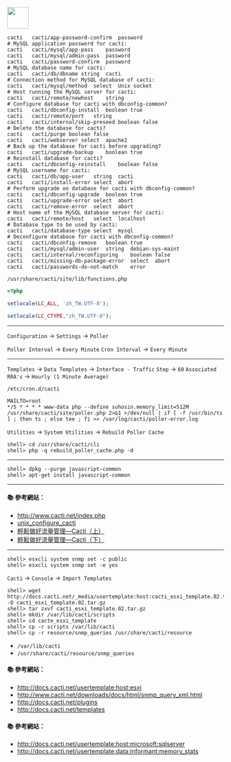 <img src="http://i.imgur.com/HiXoTOy.png" width="50">

```
cacti	cacti/app-password-confirm	password	
# MySQL application password for cacti:
cacti	cacti/mysql/app-pass	password	
cacti	cacti/mysql/admin-pass	password	
cacti	cacti/password-confirm	password	
# MySQL database name for cacti:
cacti	cacti/db/dbname	string	cacti
# Connection method for MySQL database of cacti:
cacti	cacti/mysql/method	select	Unix socket
# Host running the MySQL server for cacti:
cacti	cacti/remote/newhost	string	
# Configure database for cacti with dbconfig-common?
cacti	cacti/dbconfig-install	boolean	true
cacti	cacti/remote/port	string	
cacti	cacti/internal/skip-preseed	boolean	false
# Delete the database for cacti?
cacti	cacti/purge	boolean	false
cacti	cacti/webserver	select	apache2
# Back up the database for cacti before upgrading?
cacti	cacti/upgrade-backup	boolean	true
# Reinstall database for cacti?
cacti	cacti/dbconfig-reinstall	boolean	false
# MySQL username for cacti:
cacti	cacti/db/app-user	string	cacti
cacti	cacti/install-error	select	abort
# Perform upgrade on database for cacti with dbconfig-common?
cacti	cacti/dbconfig-upgrade	boolean	true
cacti	cacti/upgrade-error	select	abort
cacti	cacti/remove-error	select	abort
# Host name of the MySQL database server for cacti:
cacti	cacti/remote/host	select	localhost
# Database type to be used by cacti:
cacti	cacti/database-type	select	mysql
# Deconfigure database for cacti with dbconfig-common?
cacti	cacti/dbconfig-remove	boolean	true
cacti	cacti/mysql/admin-user	string	debian-sys-maint
cacti	cacti/internal/reconfiguring	boolean	false
cacti	cacti/missing-db-package-error	select	abort
cacti	cacti/passwords-do-not-match	error	
```

`/usr/share/cacti/site/lib/functions.php`

```php
<?php

setlocale(LC_ALL, 'zh_TW.UTF-8');

setlocale(LC_CTYPE,"zh_TW.UTF-8");
```

---

`Configuration` → `Settings` → `Poller`

`Poller Interval` → `Every Minute`
`Cron Interval` → `Every Minute`

---

`Templates` → `Data Templates` → `Interface - Traffic`
`Step` → `60`
`Associated RRA's` → `Hourly (1 Minute Average)`

`/etc/cron.d/cacti`

```
MAILTO=root
*/5 * * * * www-data php --define suhosin.memory_limit=512M /usr/share/cacti/site/poller.php 2>&1 >/dev/null | if [ -f /usr/bin/ts ] ; then ts ; else tee ; fi >> /var/log/cacti/poller-error.log
```

`Utilities` → `System Utilities` → `Rebuild Poller Cache`

```console
shell> cd /usr/share/cacti/cli
shell> php -q rebuild_poller_cache.php -d
```

---

```console
shell> dpkg --purge javascript-common
shell> apt-get install javascript-common
```

---
#### :books: 參考網站：
- http://www.cacti.net/index.php
- [unix_configure_cacti](http://www.cacti.net/downloads/docs/html/unix_configure_cacti.html)
- [輕鬆做好流量管理—Cacti（上）](http://www.netadmin.com.tw/article_content.aspx?sn=1212060003)
- [輕鬆做好流量管理—Cacti（下）](http://www.netadmin.com.tw/article_content.aspx?sn=1301020001)

---

```console
shell> esxcli system snmp set -c public
shell> esxcli system snmp set -e yes
```

`Cacti` → `Console` → `Import Templates`

```console
shell> wget http://docs.cacti.net/_media/usertemplate:host:cacti_esxi_template.02.tar.gz -O cacti_esxi_template.02.tar.gz
shell> tar zxvf cacti_esxi_template.02.tar.gz
shell> mkdir /var/lib/cacti/scripts
shell> cd cacte_esxi_template
shell> cp -r scripts /var/lib/cacti
shell> cp -r resource/snmp_queries /usr/share/cacti/resource
```

- `/var/lib/cacti`
- `/usr/share/cacti/resource/snmp_queries`

#### :books: 參考網站：
- http://docs.cacti.net/usertemplate:host:esxi
- http://www.cacti.net/downloads/docs/html/snmp_query_xml.html
- http://docs.cacti.net/plugins
- http://docs.cacti.net/templates

#### :books: 參考網站：
- http://docs.cacti.net/usertemplate:host:microsoft:sqlserver
- http://docs.cacti.net/usertemplate:data:informant:memory_stats